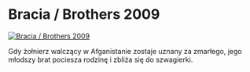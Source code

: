 Bracia / Brothers 2009 
=============
[![Bracia / Brothers 2009 ](http://vidos.pl/images/player.gif)](http://vidos.pl/bracia-brothers-2009)

 Gdy żołnierz walczący w Afganistanie zostaje uznany za zmarłego, jego młodszy brat pociesza rodzinę i zbliża się do szwagierki.
